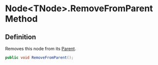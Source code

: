 # Node&lt;TNode&gt;.RemoveFromParent Method
## Definition

Removes this node from its [Parent](MrKWatkins.Ast.Node-1.Parent.md).

```c#
public void RemoveFromParent();
```


